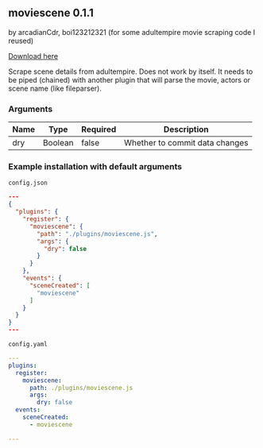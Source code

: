 ## moviescene 0.1.1

by arcadianCdr, boi123212321 (for some adultempire movie scraping code I reused)

[Download here](https://raw.githubusercontent.com/porn-vault/plugins/master/dist/moviescene.js)

Scrape scene details from adultempire. Does not work by itself. It needs to be piped (chained) with another plugin that will parse the movie, actors or scene name (like fileparser).

### Arguments

| Name | Type    | Required | Description                    |
| ---- | ------- | -------- | ------------------------------ |
| dry  | Boolean | false    | Whether to commit data changes |

### Example installation with default arguments

`config.json`

```json
---
{
  "plugins": {
    "register": {
      "moviescene": {
        "path": "./plugins/moviescene.js",
        "args": {
          "dry": false
        }
      }
    },
    "events": {
      "sceneCreated": [
        "moviescene"
      ]
    }
  }
}
---
```

`config.yaml`

```yaml
---
plugins:
  register:
    moviescene:
      path: ./plugins/moviescene.js
      args:
        dry: false
  events:
    sceneCreated:
      - moviescene

---

```
